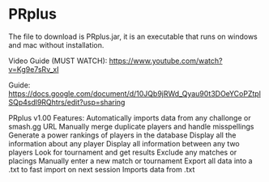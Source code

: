 # PRplus
The file to download is PRplus.jar, it is an executable that runs on windows and mac without installation. 


Video Guide (MUST WATCH):
https://www.youtube.com/watch?v=Kg9e7sRv_xI

Guide: 
https://docs.google.com/document/d/10JQb9jRWd_Qyau90t3DOeYCoPZtplSQp4sdl9RQhtrs/edit?usp=sharing

PRplus v1.00 Features:
Automatically imports data from any challonge or smash.gg URL
Manually merge duplicate players and handle misspellings
Generate a power rankings of players in the database
Display all the information about any player
Display all information between any two players
Look for tournament and get results
Exclude any matches or placings
Manually enter a new match or tournament
Export all data into a .txt to fast import on next session
Imports data from .txt
